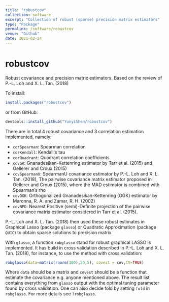 ```yaml
---
title: "robustcov"
collection: software
excerpt: "Collection of robust (sparse) precision matrix estimators"
type: "Package"
permalink: /software/robustcov
venue: "Github"
date: 2021-02-24
---
```


# robustcov
Robust covariance and precision matrix estimators. Based on the review of P.-L. Loh and X. L. Tan. (2018)


To install:

```r
install.packages("robustcov")
```
or from GitHub:

```r
devtools::install_github("YunyiShen/robustcov")
```

There are in total 4 robust covariance and 3 correlation estimation implemented, namely:

- `corSpearman`: Spearman correlation
- `corKendall`: Kendall's tau
- `corQuadrant`: Quadrant correlation coefficients
- `covGK`: Gnanadesikan-Kettenring estimator by Tarr et al. (2015) and Oellerer and Croux (2015)
- `covSpearmanU`: SpearmanU covariance estimator by P.-L. Loh and X. L. Tan. (2018), The pairwise covariance matrix estimator proposed in Oellerer
and Croux (2015), where the MAD estimator is combined with Spearman’s
rho
- `covOGK`: Orthogonalized Gnanadesikan-Kettenring (OGK) estimator by Maronna, R. A. and Zamar, R. H. (2002)
- `covNPD`: Nearest Positive (semi)-Definite projection of the pairwise covariance matrix estimator considered in Tarr et al. (2015). 

P.-L. Loh and X. L. Tan. (2018) then used these robust estimates in Graphical Lasso (package `glasso`) or Quadratic Approximation (package `QUIC`) to obtain sparse solutions to precision matrix

With `glasso`, a function `robglasso` stand for robust graphical LASSO is implemented. It has build in cross validation described in P.-L. Loh and X. L. Tan. (2018), for instance, to use the method with cross validation:

```r
robglasso(data=matrix(rnorm(100),20,5), covest = cov,CV=TRUE)
```

Where `data` should be a matrix and `covest` should be a function that estimate the covariance e.g. anyone mentioned above. The result list contains everything from `glasso` output with the optimal tuning parameter found by cross validation. One can also decide fold by setting `fold` in `robglasso`. For more details see `?robglasso`. 